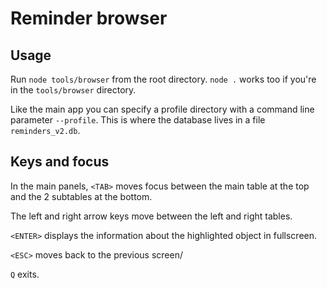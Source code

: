 Reminder browser
================

Usage
-----

Run `node tools/browser` from the root directory. `node .` works too if you're in
the `tools/browser` directory.

Like the main app you can specify a profile directory with a command line
parameter `--profile`. This is where the database lives in a file
`reminders_v2.db`.


Keys and focus
--------------
In the main panels, `<TAB>` moves focus between the main table at the top and
the 2 subtables at the bottom.

The left and right arrow keys move between the left and right tables.

`<ENTER>` displays the information about the highlighted object in fullscreen.

`<ESC>` moves back to the previous screen/

`Q` exits.


